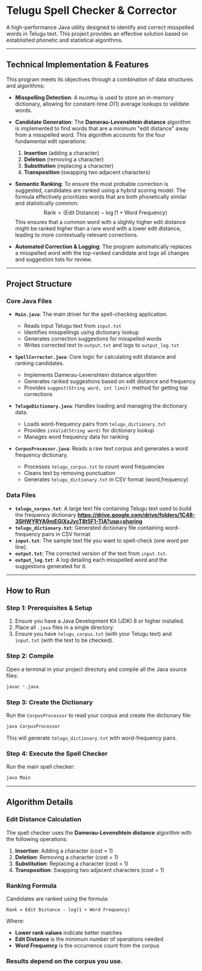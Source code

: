 # Telugu Spell Checker & Corrector

A high-performance Java utility designed to identify and correct misspelled words in Telugu text. This project provides an effective solution based on established phonetic and statistical algorithms.

***

## Technical Implementation & Features

This program meets its objectives through a combination of data structures and algorithms:

* **Misspelling Detection**: A `HashMap` is used to store an in-memory dictionary, allowing for constant-time $O(1)$ average lookups to validate words.

* **Candidate Generation**: The **Damerau-Levenshtein distance** algorithm is implemented to find words that are a minimum "edit distance" away from a misspelled word. This algorithm accounts for the four fundamental edit operations:
    1.  **Insertion** (adding a character)
    2.  **Deletion** (removing a character)
    3.  **Substitution** (replacing a character)
    4.  **Transposition** (swapping two adjacent characters)

* **Semantic Ranking**: To ensure the most probable correction is suggested, candidates are ranked using a hybrid scoring model. The formula effectively prioritizes words that are both phonetically similar and statistically common:
    $$\text{Rank} = (\text{Edit Distance}) - \log(1 + \text{Word Frequency})$$
    This ensures that a common word with a slightly higher edit distance might be ranked higher than a rare word with a lower edit distance, leading to more contextually relevant corrections.

* **Automated Correction & Logging**: The program automatically replaces a misspelled word with the top-ranked candidate and logs all changes and suggestion lists for review.

***

## Project Structure 

### Core Java Files

* **`Main.java`**: The main driver for the spell-checking application.
  - Reads input Telugu text from `input.txt`
  - Identifies misspellings using dictionary lookup
  - Generates correction suggestions for misspelled words
  - Writes corrected text to `output.txt` and logs to `output_log.txt`

* **`SpellCorrector.java`**: Core logic for calculating edit distance and ranking candidates.
  - Implements Damerau-Levenshtein distance algorithm
  - Generates ranked suggestions based on edit distance and frequency
  - Provides `suggest(String word, int limit)` method for getting top corrections

* **`TeluguDictionary.java`**: Handles loading and managing the dictionary data.
  - Loads word-frequency pairs from `telugu_dictionary.txt`
  - Provides `isValid(String word)` for dictionary lookup
  - Manages word frequency data for ranking

* **`CorpusProcessor.java`**: Reads a raw text corpus and generates a word frequency dictionary.
  - Processes `telugu_corpus.txt` to count word frequencies
  - Cleans text by removing punctuation
  - Generates `telugu_dictionary.txt` in CSV format (word,frequency)

### Data Files

* **`telugu_corpus.txt`**: A large text file containing Telugu text used to build the frequency dictionary
                         **https://drive.google.com/drive/folders/1C48-3SHWYRYA9mEGIXxJycT8t5F1-TIA?usp=sharing**
* **`telugu_dictionary.txt`**: Generated dictionary file containing word-frequency pairs in CSV format.
* **`input.txt`**: The sample text file you want to spell-check (one word per line).
* **`output.txt`**: The corrected version of the text from `input.txt`.
* **`output_log.txt`**: A log detailing each misspelled word and the suggestions generated for it.

***

## How to Run 

### Step 1: Prerequisites & Setup

1. Ensure you have a Java Development Kit (JDK) 8 or higher installed.
2. Place all `.java` files in a single directory.
3. Ensure you have `telugu_corpus.txt` (with your Telugu text) and `input.txt` (with the text to be checked).

### Step 2: Compile

Open a terminal in your project directory and compile all the Java source files:
```bash
javac *.java
```

### Step 3: Create the Dictionary

Run the `CorpusProcessor` to read your corpus and create the dictionary file:
```bash
java CorpusProcessor
```
This will generate `telugu_dictionary.txt` with word-frequency pairs.

### Step 4: Execute the Spell Checker

Run the main spell checker:
```bash
java Main
```

***

## Algorithm Details 

### Edit Distance Calculation

The spell checker uses the **Damerau-Levenshtein distance** algorithm with the following operations:

1. **Insertion**: Adding a character (cost = 1)
2. **Deletion**: Removing a character (cost = 1)  
3. **Substitution**: Replacing a character (cost = 1)
4. **Transposition**: Swapping two adjacent characters (cost = 1)

### Ranking Formula

Candidates are ranked using the formula:
```
Rank = Edit Distance - log(1 + Word Frequency)
```

Where:
- **Lower rank values** indicate better matches
- **Edit Distance** is the minimum number of operations needed
- **Word Frequency** is the occurrence count from the corpus

###  Results depend on the corpus you use.
